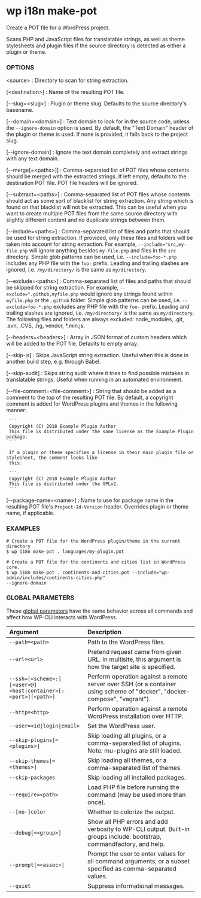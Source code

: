 # wp i18n make-pot

Create a POT file for a WordPress project.

Scans PHP and JavaScript files for translatable strings, as well as theme stylesheets and plugin files if the source directory is detected as either a plugin or theme.

### OPTIONS

&lt;source&gt;
: Directory to scan for string extraction.

[&lt;destination&gt;]
: Name of the resulting POT file.

[\--slug=&lt;slug&gt;]
: Plugin or theme slug. Defaults to the source directory's basename.

[\--domain=&lt;domain&gt;]
: Text domain to look for in the source code, unless the `--ignore-domain` option is used. By default, the "Text Domain" header of the plugin or theme is used. If none is provided, it falls back to the project slug.

[\--ignore-domain]
: Ignore the text domain completely and extract strings with any text domain.

[\--merge[=&lt;paths&gt;]]
: Comma-separated list of POT files whose contents should be merged with the extracted strings. If left empty, defaults to the destination POT file. POT file headers will be ignored.

[\--subtract=&lt;paths&gt;]
: Comma-separated list of POT files whose contents should act as some sort of blacklist for string extraction. Any string which is found on that blacklist will not be extracted. This can be useful when you want to create multiple POT files from the same source directory with slightly different content and no duplicate strings between them.

[\--include=&lt;paths&gt;]
: Comma-separated list of files and paths that should be used for string extraction. If provided, only these files and folders will be taken into account for string extraction. For example, `--include="src,my-file.php` will ignore anything besides `my-file.php` and files in the `src` directory. Simple glob patterns can be used, i.e. `--include=foo-*.php` includes any PHP file with the `foo-` prefix. Leading and trailing slashes are ignored, i.e. `/my/directory/` is the same as `my/directory`.

[\--exclude=&lt;paths&gt;]
: Comma-separated list of files and paths that should be skipped for string extraction. For example, `--exclude=".github,myfile.php` would ignore any strings found within `myfile.php` or the `.github` folder. Simple glob patterns can be used, i.e. `--exclude=foo-*.php` excludes any PHP file with the `foo-` prefix. Leading and trailing slashes are ignored, i.e. `/my/directory/` is the same as `my/directory`. The following files and folders are always excluded: node_modules, .git, .svn, .CVS, .hg, vendor, *.min.js.

[\--headers=&lt;headers&gt;]
: Array in JSON format of custom headers which will be added to the POT file. Defaults to empty array.

[\--skip-js]
: Skips JavaScript string extraction. Useful when this is done in another build step, e.g. through Babel.

[\--skip-audit]
: Skips string audit where it tries to find possible mistakes in translatable strings. Useful when running in an automated environment.

[\--file-comment=&lt;file-comment&gt;]
: String that should be added as a comment to the top of the resulting POT file. By default, a copyright comment is added for WordPress plugins and themes in the following manner:

     ```
     Copyright (C) 2018 Example Plugin Author
     This file is distributed under the same license as the Example Plugin package.
     ```

     If a plugin or theme specifies a license in their main plugin file or stylesheet, the comment looks like
     this:

     ```
     Copyright (C) 2018 Example Plugin Author
     This file is distributed under the GPLv2.
     ```

[\--package-name=&lt;name&gt;]
: Name to use for package name in the resulting POT file's `Project-Id-Version` header. Overrides plugin or theme name, if applicable.

### EXAMPLES

    # Create a POT file for the WordPress plugin/theme in the current directory
    $ wp i18n make-pot . languages/my-plugin.pot

    # Create a POT file for the continents and cities list in WordPress core.
    $ wp i18n make-pot . continents-and-cities.pot --include="wp-admin/includes/continents-cities.php"
    --ignore-domain

### GLOBAL PARAMETERS

These [global parameters](https://make.wordpress.org/cli/handbook/config/) have the same behavior across all commands and affect how WP-CLI interacts with WordPress.

| **Argument**    | **Description**              |
|:----------------|:-----------------------------|
| `--path=<path>` | Path to the WordPress files. |
| `--url=<url>` | Pretend request came from given URL. In multisite, this argument is how the target site is specified. |
| `--ssh=[<scheme>:][<user>@]<host\|container>[:<port>][<path>]` | Perform operation against a remote server over SSH (or a container using scheme of "docker", "docker-compose", "vagrant"). |
| `--http=<http>` | Perform operation against a remote WordPress installation over HTTP. |
| `--user=<id\|login\|email>` | Set the WordPress user. |
| `--skip-plugins[=<plugins>]` | Skip loading all plugins, or a comma-separated list of plugins. Note: mu-plugins are still loaded. |
| `--skip-themes[=<themes>]` | Skip loading all themes, or a comma-separated list of themes. |
| `--skip-packages` | Skip loading all installed packages. |
| `--require=<path>` | Load PHP file before running the command (may be used more than once). |
| `--[no-]color` | Whether to colorize the output. |
| `--debug[=<group>]` | Show all PHP errors and add verbosity to WP-CLI output. Built-in groups include: bootstrap, commandfactory, and help. |
| `--prompt[=<assoc>]` | Prompt the user to enter values for all command arguments, or a subset specified as comma-separated values. |
| `--quiet` | Suppress informational messages. |
